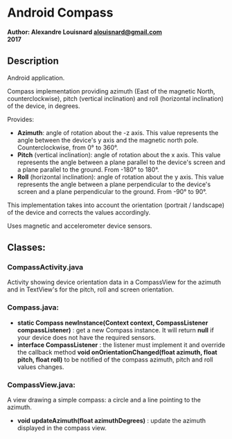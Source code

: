 # Android Compass
**Author: Alexandre Louisnard alouisnard@gmail.com**  
**2017** 

## Description

Android application.  

Compass implementation providing azimuth (East of the magnetic North, counterclockwise), pitch (vertical inclination) and roll (horizontal inclination) of the device, in degrees.  


Provides:  
* **Azimuth**: angle of rotation about the -z axis. This value represents the angle between the device's y axis and the magnetic north pole. Counterclockwise, from 0° to 360°.
* **Pitch** (vertical inclination): angle of rotation about the x axis. This value represents the angle between a plane parallel to the device's screen and a plane parallel to the ground. From -180° to 180°.
* **Roll** (horizontal inclination): angle of rotation about the y axis. This value represents the angle between a plane perpendicular to the device's screen and a plane perpendicular to the ground. From -90° to 90°.

This implementation takes into account the orientation (portrait / landscape) of the device and corrects the values accordingly.  

Uses magnetic and accelerometer device sensors.  

## Classes:

### CompassActivity.java
Activity showing device orientation data in a CompassView for the azimuth and in TextView's for the pitch, roll and screen orientation.<br>

### Compass.java:
* **static Compass newInstance(Context context, CompassListener compassListener)** : get a new Compass instance. It will return **null** if your device does not have the required sensors.   
* **interface CompassListener** : the listener must implement it and override the callback method **void onOrientationChanged(float azimuth, float pitch, float roll)** to be notified of the compass azimuth, pitch and roll values changes.  

### CompassView.java:
A view drawing a simple compass: a circle and a line pointing to the azimuth.  
* **void updateAzimuth(float azimuthDegrees)** : update the azimuth displayed in the compass view.  
